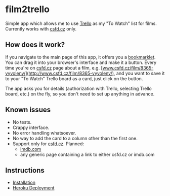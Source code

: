 # film2trello

Simple app which allows me to use [Trello](http://trello.com/) as my "To Watch" list for films. Currently works with [csfd.cz](http://csfd.cz) only.

## How does it work?

If you navigate to the main page of this app, it offers you a [bookmarklet](https://en.wikipedia.org/wiki/Bookmarklet). You can drag it into your browser's interface and make it a button. Every time you're on [csfd.cz](http://csfd.cz) page about a film, e.g. [www.csfd.cz/film/8365-vyvoleny/](http://www.csfd.cz/film/8365-vyvoleny/), and you want to save it to your "To Watch" Trello board as a card, just click on the button.

The app asks you for details (authorization with Trello, selecting Trello board, etc.) on the fly, so you don't need to set up anything in advance.

## Known issues

- No tests.
- Crappy interface.
- No error handling whatsoever.
- No way to add the card to a column other than the first one.
- Support only for [csfd.cz](http://csfd.cz). Planned:
    - [imdb.com](http://www.imdb.com/)
    - any generic page containing a link to either csfd.cz or imdb.com

## Instructions

- [Installation](docs/installation.md)
- [Heroku Deployment](docs/heroku.md)
